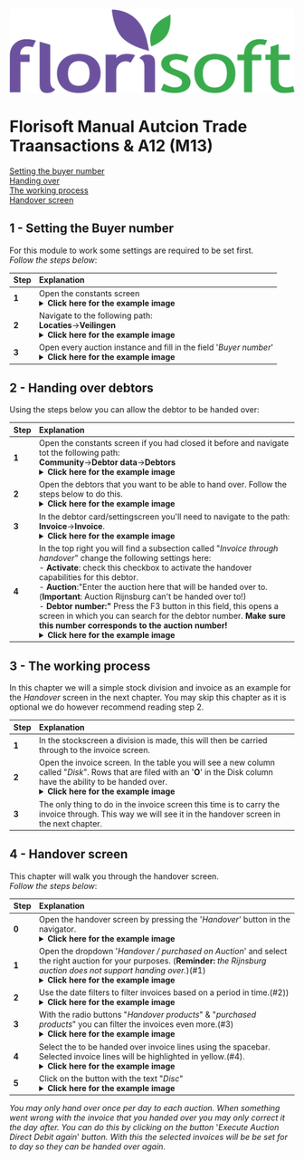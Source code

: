 <img src="../../fslogo.png">

# Florisoft Manual Autcion Trade Traansactions & A12 (M13)

[Setting the buyer number](#1---setting-the-buyer-number)  
[Handing over](#2---handing-over-debtors)  
[The working process](#3---the-working-process)  
[Handover screen](#4---handover-screen)    

## 1 - Setting the Buyer number

For this module to work some settings are required to be set first. <br>*Follow the steps below*:

|Step|Explanation|
|:--|:--|
|**1**|Open the constants screen<details><summary><b>Click here for the example image</b></summary><img src=".Handover Manual/media/image1.png"></details>|
|**2**|Navigate to the following path: <br>**Locaties**→**Veilingen**<details><summary><b>Click here for the example image</b></summary><img src=".Handover Manual/media/image2.png"></details>|
|**3**|Open every auction instance and fill in the field '*Buyer number*'<details><summary><b>Click here for the example image</b></summary><img src=".Handover Manual/media/image3.png"></details>|

## 2 - Handing over debtors

Using the steps below you can allow the debtor to be handed over:

|Step|Explanation|
|:--|:--|
|**1**|Open the constants screen if you had closed it before and navigate tot the following path:<br>**Community**→**Debtor data**→**Debtors**<details><summary><b>Click here for the example image</b></summary><img src=".Handover Manual/media/image4.png"></details>|
|**2**|Open the debtors that you want to be able to hand over. Follow the steps below to do this.<details><summary><b>Click here for the example image</b></summary><img src=".Handover Manual/media/image4.png"></details>|
|**3**|In the debtor card/settingscreen you'll need to navigate to the path:<br>**Invoice**→**Invoice**.<details><summary><b>Click here for the example image</b></summary><img src=".Handover Manual/media/image4.png"></details>|
|**4**|In the top right you will find a subsection called "*Invoice through handover*" change the following settings here:<br>- **Activate**: check this checkbox to activate the handover capabilities for this debtor.<br>- **Auction**:"Enter the auction here that will be handed over to.(**Important**: Auction Rijnsburg can't be handed over to!)<br>- **Debtor number:"** Press the F3 button in this field, this opens a screen in which you can search for the debtor number. **Make sure this number corresponds to the auction number!**<details><summary><b>Click here for the example image</b></summary><img src=".Handover Manual/media/image4.png"></details>|


## 3 - The working process
 
In this chapter we will a simple stock division and invoice as an example for the *Handover* screen in the next chapter. You may skip this chapter as it is optional we do however recommend reading step 2.

|Step|Explanation|
|:--|:--|
|**1**|In the stockscreen a division is made, this will then be carried through to the invoice screen.|
|**2**|Open the invoice screen. In the table you will see a new column called "*Disk*". Rows that are filed with an '**O**' in the Disk column have the ability to be handed over.<details><summary><b>Click here for the example image</b></summary><img src=".Handover Manual/media/image5.png"></details>|
|**3**|The only thing to do in the invoice screen this time is to carry the invoice through. This way we will see it in the handover screen in the next chapter.|


## 4 - Handover screen

This chapter will walk you through the handover screen.<br>*Follow the steps below*:

|Step|Explanation|
|:--|:--|
|**0**|Open the handover screen  by pressing the '*Handover*' button in the navigator.<details><summary><b>Click here for the example image</b></summary><img src=".Handover Manual/media/image6.png"></details>|
|**1**|Open the dropdown '*Handover / purchased on Auction*' and select the right auction for your purposes. (**Reminder:** *the Rijnsburg auction does not support handing over.*)(#1)<details><summary><b>Click here for the example image</b></summary><img src=".Handover Manual/media/image7.png"></details>|
|**2**|Use the date filters to filter invoices based on a period in time.(#2))<details><summary><b>Click here for the example image</b></summary><img src=".Handover Manual/media/image7.png"></details>|
|**3**|With the radio buttons "*Handover products*" & "*purchased products*" you can filter the invoices even more.(#3)<details><summary><b>Click here for the example image</b></summary><img src=".Handover Manual/media/image7.png"></details>|
|**4**|Select the to be handed over invoice lines using the spacebar. Selected invoice lines will be highlighted in yellow.(#4).<details><summary><b>Click here for the example image</b></summary><img src=".Handover Manual/media/image7.png"></details>|
|**5**|Click on the button with the text "*Disc*" <details><summary><b>Click here for the example image</b></summary><img src=".Handover Manual/media/image7.png"></details>|


*You may only hand over once per day to each auction. When something went wrong with the invoice that you handed over you may only correct it the day after. You can do this by clicking on the button* '*Execute Auction Direct Debit again*' *button. With this the selected invoices will be be set for to day so they can be handed over again.*